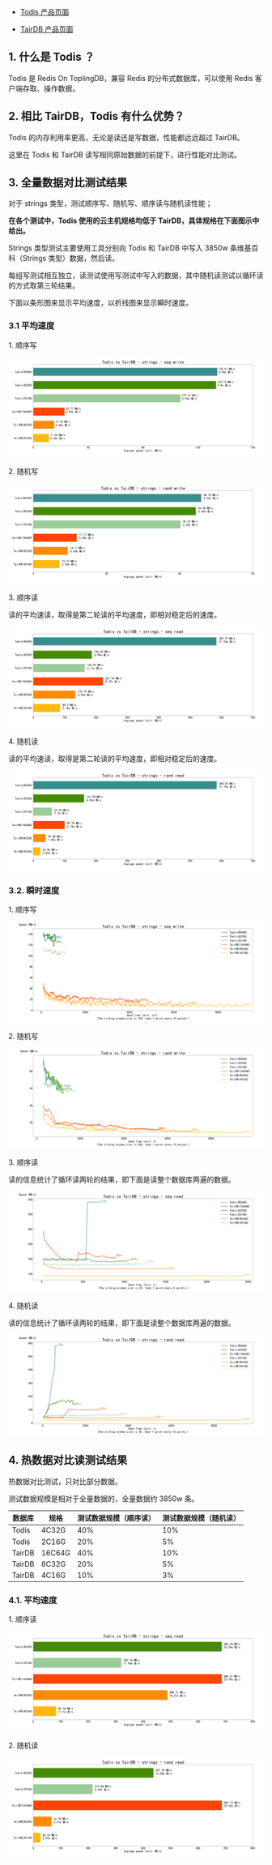 

* [Todis 产品页面](https://topling.cn/products/)

* [TairDB 产品页面](https://www.alibabacloud.com/help/zh/doc-detail/145957.htm)



## 1. 什么是 Todis ？

Todis 是 Redis On ToplingDB，兼容 Redis 的分布式数据库，可以使用 Redis 客户端存取、操作数据。



## 2. 相比 TairDB，Todis 有什么优势？



Todis 的内存利用率更高，无论是读还是写数据，性能都远远超过 TairDB。

这里在 Todis 和 TairDB 读写相同原始数据的前提下，进行性能对比测试。



## 3. 全量数据对比测试结果



对于 strings 类型，测试顺序写、随机写、顺序读与随机读性能；

**在各个测试中，Todis 使用的云主机规格均低于 TairDB，具体规格在下面图示中给出。**

Strings 类型测试主要使用工具分别向 Todis 和 TairDB 中写入 3850w 条维基百科（Strings 类型）数据，然后读。

每组写测试相互独立，读测试使用写测试中写入的数据，其中随机读测试以循环读的方式取第三轮结果。

下面以条形图来显示平均速度，以折线图来显示瞬时速度。




### 3.1 平均速度

1\. 顺序写

![](/images/Todis-he-TairDB-读写-strings-性能对比/strings_seq_write_avg_speed_bar.png)

2\. 随机写

![](/images/Todis-he-TairDB-读写-strings-性能对比/strings_rand_write_avg_speed_bar.png)

3\. 顺序读

读的平均速读，取得是第二轮读的平均速度，即相对稳定后的速度。

![](/images/Todis-he-TairDB-读写-strings-性能对比/strings_seq_read_avg_speed_bar.png)

4\. 随机读

读的平均速读，取得是第二轮读的平均速度，即相对稳定后的速度。

![](/images/Todis-he-TairDB-读写-strings-性能对比/strings_rand_read_avg_speed_bar.png)







### 3.2. 瞬时速度

1\. 顺序写

![](/images/Todis-he-TairDB-读写-strings-性能对比/strings_seq_write_time_speed.png)

2\. 随机写

![](/images/Todis-he-TairDB-读写-strings-性能对比/strings_rand_write_time_speed.png)

3\. 顺序读

读的信息统计了循环读两轮的结果，即下面是读整个数据库两遍的数据。

![](/images/Todis-he-TairDB-读写-strings-性能对比/strings_seq_read_time_speed.png)

4\. 随机读

读的信息统计了循环读两轮的结果，即下面是读整个数据库两遍的数据。

![](/images/Todis-he-TairDB-读写-strings-性能对比/strings_rand_read_time_speed.png)





## 4. 热数据对比读测试结果

热数据对比测试，只对比部分数据。

测试数据规模是相对于全量数据的，全量数据约 3850w 条。

| 数据库 | 规格   | 测试数据规模（顺序读） | 测试数据规模（随机读） |
| ------ | ------ | ---------------------- | ---------------------- |
| Todis  | 4C32G  | 40%                    | 10%                    |
| Todis  | 2C16G  | 20%                    | 5%                     |
| TairDB | 16C64G | 40%                    | 10%                    |
| TairDB | 8C32G  | 20%                    | 5%                     |
| TairDB | 4C16G  | 10%                    | 3%                     |



### 4.1. 平均速度

1\. 顺序读

![](/images/Todis-he-TairDB-读写-strings-性能对比/strings_seq_read_avg_speed_percent_bar.png)

2\. 随机读

![](/images/Todis-he-TairDB-读写-strings-性能对比/strings_rand_read_avg_speed_percent_bar.png)




